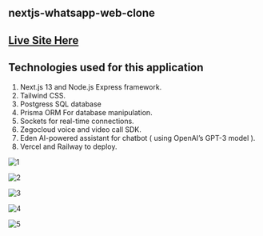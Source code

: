 ## nextjs-whatsapp-web-clone

## [Live Site Here](https://whatsapp-web-clone-client.vercel.app/)

## Technologies used for this application

1. Next.js 13 and Node.js Express framework.
2. Tailwind CSS.
3. Postgress SQL database
4. Prisma ORM For database manipulation.
5. Sockets for real-time connections.
6. Zegocloud voice and video call SDK.
7. Eden AI-powered assistant for chatbot ( using OpenAI’s GPT-3 model ).
8. Vercel and Railway to deploy.


![1](https://github.com/Sir-Rumeh/whatsapp-web-clone/assets/95687544/1964cfb9-2242-4d87-99d7-1d7140dbcea6)

![2](https://github.com/Sir-Rumeh/whatsapp-web-clone/assets/95687544/13d82c41-7db2-470d-bdc6-b415e2b33e37)

![3](https://github.com/Sir-Rumeh/whatsapp-web-clone/assets/95687544/e4d0d1e3-979b-4c49-83fd-353f9efa0711)

![4](https://github.com/Sir-Rumeh/whatsapp-web-clone/assets/95687544/89cb4b14-4808-44e7-90f2-6dd5ff040ced)

![5](https://github.com/Sir-Rumeh/whatsapp-web-clone/assets/95687544/28e06344-5b7c-4c7a-a6bf-ad08da55a351)


